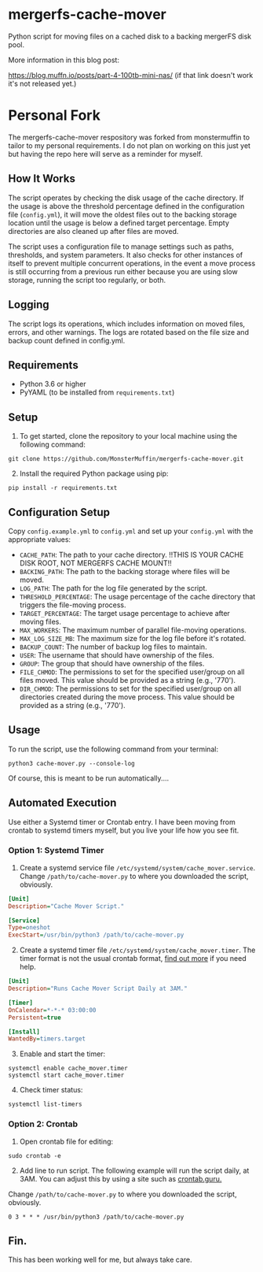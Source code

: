# mergerfs-cache-mover
Python script for moving files on a cached disk to a backing mergerFS disk pool.

More information in this blog post:

https://blog.muffn.io/posts/part-4-100tb-mini-nas/ (if that link doesn't work it's not released yet.)

# Personal Fork
The mergerfs-cache-mover respository was forked from monstermuffin to tailor to my personal requirements. I do not plan on working on this just yet but having the repo here will serve as a reminder for myself.

## How It Works
The script operates by checking the disk usage of the cache directory. If the usage is above the threshold percentage defined in the configuration file (`config.yml`), it will move the oldest files out to the backing storage location until the usage is below a defined target percentage. Empty directories are also cleaned up after files are moved.

The script uses a configuration file to manage settings such as paths, thresholds, and system parameters. It also checks for other instances of itself to prevent multiple concurrent operations, in the event a move process is still occurring from a previous run either because you are using slow storage, running the script too regularly, or both.

## Logging
The script logs its operations, which includes information on moved files, errors, and other warnings. The logs are rotated based on the file size and backup count defined in config.yml.

## Requirements
- Python 3.6 or higher
- PyYAML (to be installed from `requirements.txt`)

## Setup
1. To get started, clone the repository to your local machine using the following command:
```shell
git clone https://github.com/MonsterMuffin/mergerfs-cache-mover.git
```

2. Install the required Python package using pip:
```shell
pip install -r requirements.txt
```

## Configuration Setup
Copy `config.example.yml` to `config.yml` and set up your `config.yml` with the appropriate values:

- `CACHE_PATH`: The path to your cache directory. !!THIS IS YOUR CACHE DISK ROOT, NOT MERGERFS CACHE MOUNT!!
- `BACKING_PATH`: The path to the backing storage where files will be moved.
- `LOG_PATH`: The path for the log file generated by the script.
- `THRESHOLD_PERCENTAGE`: The usage percentage of the cache directory that triggers the file-moving process.
- `TARGET_PERCENTAGE`: The target usage percentage to achieve after moving files.
- `MAX_WORKERS`: The maximum number of parallel file-moving operations.
- `MAX_LOG_SIZE_MB`: The maximum size for the log file before it's rotated.
- `BACKUP_COUNT`: The number of backup log files to maintain.
- `USER`: The username that should have ownership of the files.
- `GROUP`: The group that should have ownership of the files.
- `FILE_CHMOD`: The permissions to set for the specified user/group on all files moved. This value should be provided as a string (e.g., '770').
- `DIR_CHMOD`: The permissions to set for the specified user/group on all directories created during the move process. This value should be provided as a string (e.g., '770').


## Usage
To run the script, use the following command from your terminal:

```shell
python3 cache-mover.py --console-log
```

Of course, this is meant to be run automatically....

## Automated Execution

Use either a Systemd timer or Crontab entry. I have been moving from crontab to systemd timers myself, but you live your life how you see fit.

### Option 1: Systemd Timer
1. Create a systemd service file `/etc/systemd/system/cache_mover.service`. Change `/path/to/cache-mover.py` to where you downloaded the script, obviously.

```ini
[Unit]
Description="Cache Mover Script."

[Service]
Type=oneshot
ExecStart=/usr/bin/python3 /path/to/cache-mover.py
```

2. Create a systemd timer file `/etc/systemd/system/cache_mover.timer`. The timer format is not the usual crontab format, [find out more](https://silentlad.com/systemd-timers-oncalendar-(cron)-format-explained) if you need help.

```ini
[Unit]
Description="Runs Cache Mover Script Daily at 3AM."

[Timer]
OnCalendar=*-*-* 03:00:00
Persistent=true

[Install]
WantedBy=timers.target
```

3. Enable and start the timer:

```shell
systemctl enable cache_mover.timer
systemctl start cache_mover.timer
```

4. Check timer status:

```shell
systemctl list-timers
```

### Option 2: Crontab

1. Open crontab file for editing:

```shell
sudo crontab -e
```

2. Add line to run script. The following example will run the script daily, at 3AM. You can adjust this by using a site such as [crontab.guru.](https://crontab.guru/)

Change `/path/to/cache-mover.py` to where you downloaded the script, obviously.

```cron
0 3 * * * /usr/bin/python3 /path/to/cache-mover.py
```

## Fin.

This has been working well for me, but always take care.
